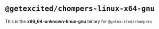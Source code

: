 # `@getexcited/chompers-linux-x64-gnu`

This is the **x86_64-unknown-linux-gnu** binary for `@getexcited/chompers`
